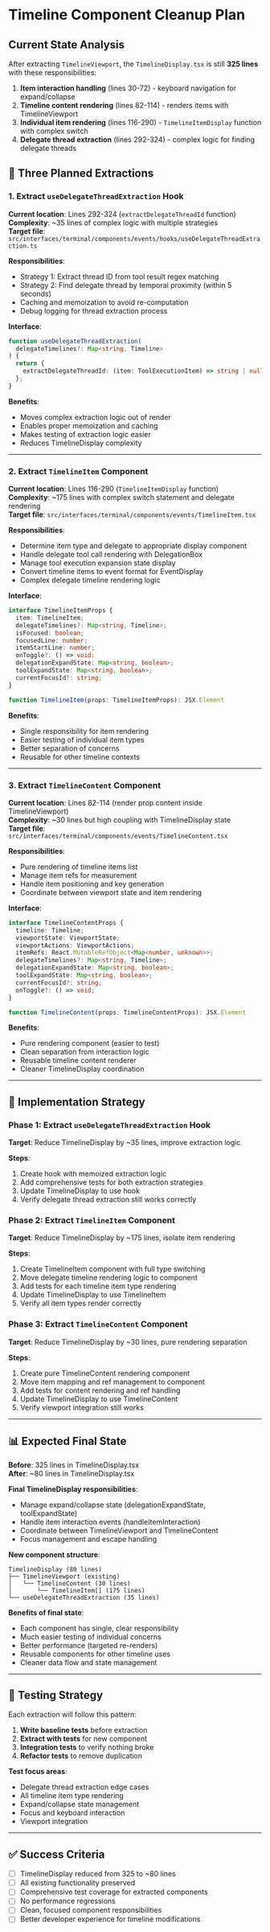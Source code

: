 # Timeline Component Cleanup Plan

## Current State Analysis

After extracting `TimelineViewport`, the `TimelineDisplay.tsx` is still **325 lines** with these responsibilities:

1. **Item interaction handling** (lines 30-72) - keyboard navigation for expand/collapse
2. **Timeline content rendering** (lines 82-114) - renders items with TimelineViewport  
3. **Individual item rendering** (lines 116-290) - `TimelineItemDisplay` function with complex switch
4. **Delegate thread extraction** (lines 292-324) - complex logic for finding delegate threads

## 🎯 Three Planned Extractions

### 1. Extract `useDelegateThreadExtraction` Hook

**Current location**: Lines 292-324 (`extractDelegateThreadId` function)  
**Complexity**: ~35 lines of complex logic with multiple strategies  
**Target file**: `src/interfaces/terminal/components/events/hooks/useDelegateThreadExtraction.ts`

**Responsibilities**:
- Strategy 1: Extract thread ID from tool result regex matching
- Strategy 2: Find delegate thread by temporal proximity (within 5 seconds)
- Caching and memoization to avoid re-computation
- Debug logging for thread extraction process

**Interface**:
```typescript
function useDelegateThreadExtraction(
  delegateTimelines?: Map<string, Timeline>
) {
  return {
    extractDelegateThreadId: (item: ToolExecutionItem) => string | null
  };
}
```

**Benefits**:
- Moves complex extraction logic out of render
- Enables proper memoization and caching
- Makes testing of extraction logic easier
- Reduces TimelineDisplay complexity

---

### 2. Extract `TimelineItem` Component

**Current location**: Lines 116-290 (`TimelineItemDisplay` function)  
**Complexity**: ~175 lines with complex switch statement and delegate rendering  
**Target file**: `src/interfaces/terminal/components/events/TimelineItem.tsx`

**Responsibilities**:
- Determine item type and delegate to appropriate display component
- Handle delegate tool call rendering with DelegationBox
- Manage tool execution expansion state display
- Convert timeline items to event format for EventDisplay
- Complex delegate timeline rendering logic

**Interface**:
```typescript
interface TimelineItemProps {
  item: TimelineItem;
  delegateTimelines?: Map<string, Timeline>;
  isFocused: boolean;
  focusedLine: number;
  itemStartLine: number;
  onToggle?: () => void;
  delegationExpandState: Map<string, boolean>;
  toolExpandState: Map<string, boolean>;
  currentFocusId?: string;
}

function TimelineItem(props: TimelineItemProps): JSX.Element
```

**Benefits**:
- Single responsibility for item rendering
- Easier testing of individual item types
- Better separation of concerns
- Reusable for other timeline contexts

---

### 3. Extract `TimelineContent` Component

**Current location**: Lines 82-114 (render prop content inside TimelineViewport)  
**Complexity**: ~30 lines but high coupling with TimelineDisplay state  
**Target file**: `src/interfaces/terminal/components/events/TimelineContent.tsx`

**Responsibilities**:
- Pure rendering of timeline items list
- Manage item refs for measurement
- Handle item positioning and key generation
- Coordinate between viewport state and item rendering

**Interface**:
```typescript
interface TimelineContentProps {
  timeline: Timeline;
  viewportState: ViewportState;
  viewportActions: ViewportActions;
  itemRefs: React.MutableRefObject<Map<number, unknown>>;
  delegateTimelines?: Map<string, Timeline>;
  delegationExpandState: Map<string, boolean>;
  toolExpandState: Map<string, boolean>;
  currentFocusId?: string;
  onToggle?: () => void;
}

function TimelineContent(props: TimelineContentProps): JSX.Element
```

**Benefits**:
- Pure rendering component (easier to test)
- Clean separation from interaction logic
- Reusable timeline content renderer
- Cleaner TimelineDisplay coordination

---

## 🚀 Implementation Strategy

### Phase 1: Extract `useDelegateThreadExtraction` Hook
**Target**: Reduce TimelineDisplay by ~35 lines, improve extraction logic

**Steps**:
1. Create hook with memoized extraction logic
2. Add comprehensive tests for both extraction strategies
3. Update TimelineDisplay to use hook
4. Verify delegate thread extraction still works correctly

### Phase 2: Extract `TimelineItem` Component  
**Target**: Reduce TimelineDisplay by ~175 lines, isolate item rendering

**Steps**:
1. Create TimelineItem component with full type switching
2. Move delegate timeline rendering logic to component
3. Add tests for each timeline item type rendering
4. Update TimelineDisplay to use TimelineItem
5. Verify all item types render correctly

### Phase 3: Extract `TimelineContent` Component
**Target**: Reduce TimelineDisplay by ~30 lines, pure rendering separation

**Steps**:
1. Create pure TimelineContent rendering component
2. Move item mapping and ref management to component
3. Add tests for content rendering and ref handling
4. Update TimelineDisplay to use TimelineContent
5. Verify viewport integration still works

---

## 📊 Expected Final State

**Before**: 325 lines in TimelineDisplay.tsx  
**After**: ~80 lines in TimelineDisplay.tsx

**Final TimelineDisplay responsibilities**:
- Manage expand/collapse state (delegationExpandState, toolExpandState)
- Handle item interaction events (handleItemInteraction)
- Coordinate between TimelineViewport and TimelineContent
- Focus management and escape handling

**New component structure**:
```
TimelineDisplay (80 lines)
├── TimelineViewport (existing)
│   └── TimelineContent (30 lines)
│       └── TimelineItem[] (175 lines)
└── useDelegateThreadExtraction (35 lines)
```

**Benefits of final state**:
- Each component has single, clear responsibility
- Much easier testing of individual concerns
- Better performance (targeted re-renders)
- Reusable components for other timeline uses
- Cleaner data flow and state management

---

## 🧪 Testing Strategy

Each extraction will follow this pattern:
1. **Write baseline tests** before extraction
2. **Extract with tests** for new component
3. **Integration tests** to verify nothing broke
4. **Refactor tests** to remove duplication

**Test focus areas**:
- Delegate thread extraction edge cases
- All timeline item type rendering
- Expand/collapse state management
- Focus and keyboard interaction
- Viewport integration

---

## ✅ Success Criteria

- [ ] TimelineDisplay reduced from 325 to ~80 lines
- [ ] All existing functionality preserved
- [ ] Comprehensive test coverage for extracted components
- [ ] No performance regressions
- [ ] Clean, focused component responsibilities
- [ ] Better developer experience for timeline modifications